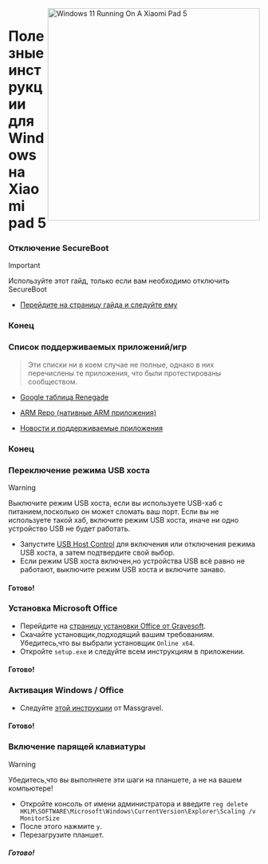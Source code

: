 <img align="right" src="https://raw.githubusercontent.com/erdilS/Port-Windows-11-Xiaomi-Pad-5/main/nabu.png" width="425" alt="Windows 11 Running On A Xiaomi Pad 5">

# Полезные инструкции для Windows на Xiaomi pad 5

### Отключение SecureBoot
> [!Important]
> Используйте этот гайд, только если вам необходимо отключить SecureBoot

- [Перейдите на страницу гайда и следуйте ему](/guide/Russian/disable-secureboot-ru.md)

### Конец

### Список поддерживаемых приложений/игр
> Эти списки ни в коем случае не полные, однако в них перечислены те приложения, что были протестированы сообществом.

- [Google таблица Renegade](https://docs.google.com/spreadsheets/d/1XYuoySgYQE0HL573sA-0RGMX7I4lt5rWJuQ8Z8yRJNY/edit?usp=drivesdk)

- [ARM Repo (нативные ARM приложения)](https://armrepo.ver.lt/)

- [Новости и поддерживаемые приложения](https://windowsonarm.org/)

### Конец


### Переключение режима USB хоста
> [!WARNING]
> Выключите режим USB хоста, если вы используете USB-хаб с питанием,посколько он может сломать ваш порт. Если вы не используете такой хаб, включите режим USB хоста, иначе ни одно устройство USB не будет работать.

- Запустите [USB Host Control](https://github.com/Misha803/My-Scripts/releases/tag/USB-Host-Mode-Control) для включения или отключения режима USB хоста, а затем подтвердите свой выбор.
- Если режим USB хоста включен,но устройства USB всё равно не работают, выключите режим USB хоста и включите занаво.

#### Готово!


### Установка Microsoft Office
- Перейдите на [страницу установки Office от Gravesoft](https://gravesoft.dev/office_c2r_links).
- Скачайте установщик,подходящий вашим требованиям. Убедитесь,что вы выбрали установщик `Online x64`.
- Откройте `setup.exe` и следуйте всем инструкциям в приложении.

#### Готово!


### Активация Windows / Office
- Следуйте [этой инструкции](https://github.com/massgravel/Microsoft-Activation-Scripts) от Massgravel.

#### Готово!


### Включение парящей клавиатуры
> [!WARNING]  
> Убедитесь,что вы выполняете эти шаги на планшете, а не на вашем компьютере!

- Откройте консоль от имени администратора и введите ```reg delete HKLM\SOFTWARE\Microsoft\Windows\CurrentVersion\Explorer\Scaling /v MonitorSize```
- После этого нажмите `y`.
- Перезагрузите планшет.

##### Готово!

